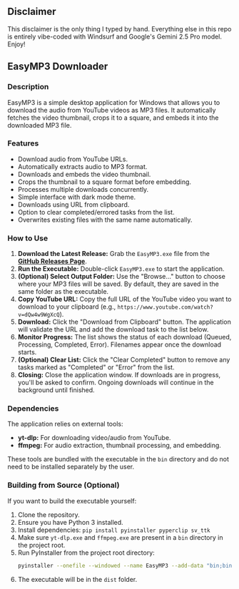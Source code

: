 ## Disclaimer

This disclaimer is the only thing I typed by hand. Everything else in this repo is entirely vibe-coded with Windsurf and Google's Gemini 2.5 Pro model. Enjoy!

## EasyMP3 Downloader

### Description

EasyMP3 is a simple desktop application for Windows that allows you to download the audio from YouTube videos as MP3 files. It automatically fetches the video thumbnail, crops it to a square, and embeds it into the downloaded MP3 file.

### Features

*   Download audio from YouTube URLs.
*   Automatically extracts audio to MP3 format.
*   Downloads and embeds the video thumbnail.
*   Crops the thumbnail to a square format before embedding.
*   Processes multiple downloads concurrently.
*   Simple interface with dark mode theme.
*   Downloads using URL from clipboard.
*   Option to clear completed/errored tasks from the list.
*   Overwrites existing files with the same name automatically.

### How to Use

1.  **Download the Latest Release:** Grab the `EasyMP3.exe` file from the [**GitHub Releases Page**](https://github.com/buhrin/EasyMP3/releases/latest).
2.  **Run the Executable:** Double-click `EasyMP3.exe` to start the application.
3.  **(Optional) Select Output Folder:** Use the "Browse..." button to choose where your MP3 files will be saved. By default, they are saved in the same folder as the executable.
4.  **Copy YouTube URL:** Copy the full URL of the YouTube video you want to download to your clipboard (e.g., `https://www.youtube.com/watch?v=dQw4w9WgXcQ`).
5.  **Download:** Click the "Download from Clipboard" button. The application will validate the URL and add the download task to the list below.
6.  **Monitor Progress:** The list shows the status of each download (Queued, Processing, Completed, Error). Filenames appear once the download starts.
7.  **(Optional) Clear List:** Click the "Clear Completed" button to remove any tasks marked as "Completed" or "Error" from the list.
8.  **Closing:** Close the application window. If downloads are in progress, you'll be asked to confirm. Ongoing downloads will continue in the background until finished.

### Dependencies

The application relies on external tools:

*   **yt-dlp:** For downloading video/audio from YouTube.
*   **ffmpeg:** For audio extraction, thumbnail processing, and embedding.

These tools are bundled with the executable in the `bin` directory and do not need to be installed separately by the user.

### Building from Source (Optional)

If you want to build the executable yourself:

1.  Clone the repository.
2.  Ensure you have Python 3 installed.
3.  Install dependencies: `pip install pyinstaller pyperclip sv_ttk`
4.  Make sure `yt-dlp.exe` and `ffmpeg.exe` are present in a `bin` directory in the project root.
5.  Run PyInstaller from the project root directory:
    ```bash
    pyinstaller --onefile --windowed --name EasyMP3 --add-data "bin;bin" src/main.py
    ```
6.  The executable will be in the `dist` folder.
